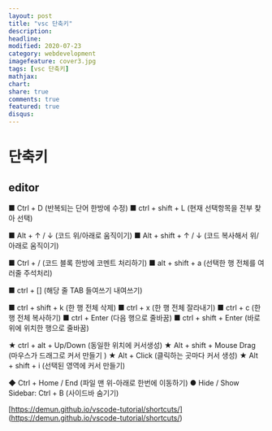 ```yaml
---
layout: post
title: "vsc 단축키"
description: 
headline: 
modified: 2020-07-23
category: webdevelopment
imagefeature: cover3.jpg
tags: [vsc 단축키]
mathjax: 
chart: 
share: true
comments: true
featured: true
disqus:
---
```


# 단축키

## editor
■ Ctrl + D (반복되는 단어 한방에 수정)
■ ctrl + shift + L  (현재 선택항목을 전부 찾아 선택)

■ Alt + ↑ / ↓ (코드 위/아래로 움직이기)
■ Alt + shift + ↑ / ↓ (코드 복사해서 위/아래로 움직이기)

■ Ctrl + / (코드 블록 한방에 코멘트 처리하기)
■ alt + shift + a (선택한 행 전체를 여러줄 주석처리)

■ ctrl + [] (해당 줄 TAB 들여쓰기 내여쓰기)

■ ctrl + shift + k (한 행 전체 삭제)
■ ctrl + x (한 행 전체 잘라내기)
■ ctrl + c (한 행 전체 복사하기)
■ ctrl + Enter (다음 행으로 줄바꿈)
■ ctrl + shift + Enter (바로 위에 위치한 행으로 줄바꿈)

★ ctrl + alt + Up/Down (동일한 위치에 커서생성)
★ Alt + shift + Mouse Drag (마우스가 드래그로 커서 만들기 )
★ Alt + Click (클릭하는 곳마다 커서 생성)
★ Alt + shift + i (선택된 영역에 커서 만들기)

◆ Ctrl + Home / End (파일 맨 위-아래로 한번에 이동하기)
● Hide / Show Sidebar: Ctrl + B (사이드바 숨기기)


[https://demun.github.io/vscode-tutorial/shortcuts/] (https://demun.github.io/vscode-tutorial/shortcuts/)
